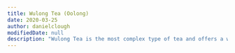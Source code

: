 ```yaml
---
title: Wulong Tea (Oolong)
date: 2020-03-25
author: danielclough
modifiedDate: null
description: "Wulong Tea is the most complex type of tea and offers a wide range of flavor and aromatic profiles. "
---
```

